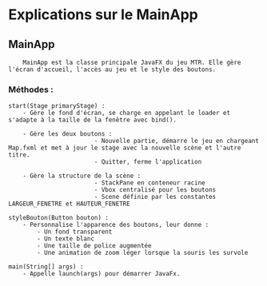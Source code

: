 # Explications sur le MainApp

## MainApp
        MainApp est la classe principale JavaFX du jeu MTR. Elle gère l'écran d'accueil, l'accès au jeu et le style des boutons.

### Méthodes :
    start(Stage primaryStage) :
        - Gère le fond d'écran, se charge en appelant le loader et s'adapte à la taille de la fenêtre avec bind().

        - Gère les deux boutons :
                            - Nouvelle partie, démarre le jeu en chargeant Map.fxml et met à jour le stage avec la nouvelle scène et l'autre titre.
                            - Quitter, ferme l'application

        - Gère la structure de la scène :
                            - StackPane en conteneur racine
                            - Vbox centralisé pour les boutons
                            - Scene définie par les constantes LARGEUR_FENETRE et HAUTEUR_FENETRE

    styleBouton(Button bouton) :
        - Personnalise l'apparence des boutons, leur donne :
            - Un fond transparent
            - Un texte blanc
            - Une taille de police augmentée
            - Une animation de zoom léger lorsque la souris les survole

    main(String[] args) :
        - Appelle launch(args) pour démarrer JavaFx.